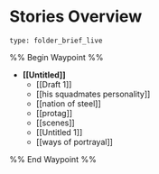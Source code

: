 # Stories Overview
 
```ccard
type: folder_brief_live
```
 
%% Begin Waypoint %%
- **[[Untitled]]**
	- [[Draft 1]]
	- [[his squadmates personality]]
	- [[nation of steel]]
	- [[protag]]
	- [[scenes]]
	- [[Untitled 1]]
	- [[ways of portrayal]]

%% End Waypoint %%
